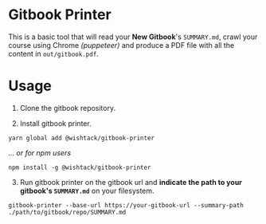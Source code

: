 # Gitbook Printer

This is a basic tool that will read your **New Gitbook**'s `SUMMARY.md`, crawl your course using Chrome *(puppeteer)* and produce a PDF file with all the content in `out/gitbook.pdf`.

# Usage

1. Clone the gitbook repository.

2. Install gitbook printer.
```
yarn global add @wishtack/gitbook-printer
```

*... or for npm users*
```
npm install -g @wishtack/gitbook-printer
```

3. Run gitbook printer on the gitbook url and **indicate the path to your gitbook's `SUMMARY.md`** on your filesystem. 
```
gitbook-printer --base-url https://your-gitbook-url --summary-path ./path/to/gitbook/repo/SUMMARY.md
```
